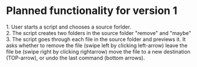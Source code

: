 <h1> Planned functionality for version 1</h1>
<p>
1. User starts a script and chooses a source forlder. <br>
2. The script creates two folders in the source folder "remove" and "maybe" <br>
3. The script goes through each file in the source folder and previews it. It asks whether to remove the file (swipe left by clicking left-arrow) leave the file be (swipe right by clicking rightarrow) move the file to a new destination (TOP-arrow), or undo the last command (bottom arrows). <br>
</p>